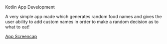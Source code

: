 Kotlin App Development

A very simple app made which generates random food names and gives the user ability to add custom names in order to make a random decision as to what to eat!

[App Screencap](cap.png)
